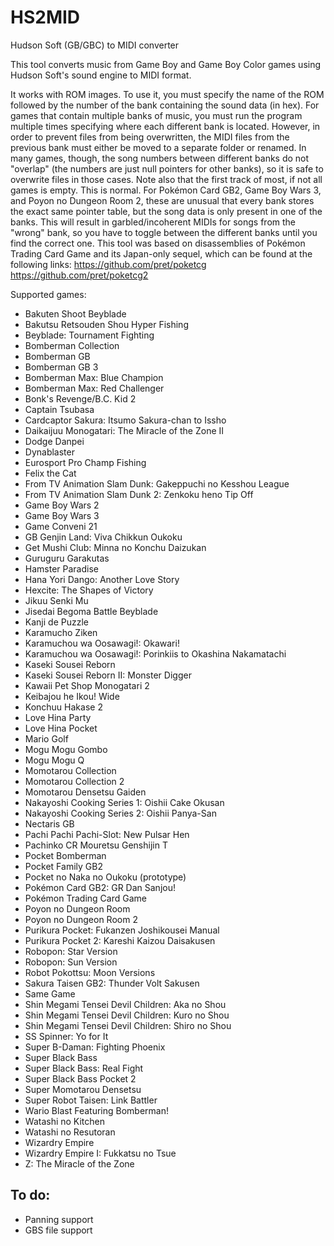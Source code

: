 # HS2MID
Hudson Soft (GB/GBC) to MIDI converter

This tool converts music from Game Boy and Game Boy Color games using Hudson Soft's sound engine to MIDI format.

It works with ROM images. To use it, you must specify the name of the ROM followed by the number of the bank containing the sound data (in hex).
For games that contain multiple banks of music, you must run the program multiple times specifying where each different bank is located. However, in order to prevent files from being overwritten, the MIDI files from the previous bank must either be moved to a separate folder or renamed. In many games, though, the song numbers between different banks do not "overlap" (the numbers are just null pointers for other banks), so it is safe to overwrite files in those cases. Note also that the first track of most, if not all games is empty. This is normal.
For Pokémon Card GB2, Game Boy Wars 3, and Poyon no Dungeon Room 2, these are unusual that every bank stores the exact same pointer table, but the song data is only present in one of the banks. This will result in garbled/incoherent MIDIs for songs from the "wrong" bank, so you have to toggle between the different banks until you find the correct one.
This tool was based on disassemblies of Pokémon Trading Card Game and its Japan-only sequel, which can be found at the following links:
https://github.com/pret/poketcg
https://github.com/pret/poketcg2

Supported games:
  * Bakuten Shoot Beyblade
  * Bakutsu Retsouden Shou Hyper Fishing
  * Beyblade: Tournament Fighting
  * Bomberman Collection
  * Bomberman GB
  * Bomberman GB 3
  * Bomberman Max: Blue Champion
  * Bomberman Max: Red Challenger
  * Bonk's Revenge/B.C. Kid 2
  * Captain Tsubasa
  * Cardcaptor Sakura: Itsumo Sakura-chan to Issho
  * Daikaijuu Monogatari: The Miracle of the Zone II
  * Dodge Danpei
  * Dynablaster
  * Eurosport Pro Champ Fishing
  * Felix the Cat
  * From TV Animation Slam Dunk: Gakeppuchi no Kesshou League
  * From TV Animation Slam Dunk 2: Zenkoku heno Tip Off
  * Game Boy Wars 2
  * Game Boy Wars 3
  * Game Conveni 21
  * GB Genjin Land: Viva Chikkun Oukoku
  * Get Mushi Club: Minna no Konchu Daizukan
  * Guruguru Garakutas
  * Hamster Paradise
  * Hana Yori Dango: Another Love Story
  * Hexcite: The Shapes of Victory
  * Jikuu Senki Mu
  * Jisedai Begoma Battle Beyblade
  * Kanji de Puzzle
  * Karamucho Ziken
  * Karamuchou wa Oosawagi!: Okawari!
  * Karamuchou wa Oosawagi!: Porinkiis to Okashina Nakamatachi
  * Kaseki Sousei Reborn
  * Kaseki Sousei Reborn II: Monster Digger
  * Kawaii Pet Shop Monogatari 2
  * Keibajou he Ikou! Wide
  * Konchuu Hakase 2
  * Love Hina Party
  * Love Hina Pocket
  * Mario Golf
  * Mogu Mogu Gombo
  * Mogu Mogu Q
  * Momotarou Collection
  * Momotarou Collection 2
  * Momotarou Densetsu Gaiden
  * Nakayoshi Cooking Series 1: Oishii Cake Okusan
  * Nakayoshi Cooking Series 2: Oishii Panya-San
  * Nectaris GB
  * Pachi Pachi Pachi-Slot: New Pulsar Hen
  * Pachinko CR Mouretsu Genshijin T
  * Pocket Bomberman
  * Pocket Family GB2
  * Pocket no Naka no Oukoku (prototype)
  * Pokémon Card GB2: GR Dan Sanjou!
  * Pokémon Trading Card Game
  * Poyon no Dungeon Room
  * Poyon no Dungeon Room 2
  * Purikura Pocket: Fukanzen Joshikousei Manual
  * Purikura Pocket 2: Kareshi Kaizou Daisakusen
  * Robopon: Star Version
  * Robopon: Sun Version
  * Robot Pokottsu: Moon Versions
  * Sakura Taisen GB2: Thunder Volt Sakusen
  * Same Game
  * Shin Megami Tensei Devil Children: Aka no Shou
  * Shin Megami Tensei Devil Children: Kuro no Shou
  * Shin Megami Tensei Devil Children: Shiro no Shou
  * SS Spinner: Yo for It
  * Super B-Daman: Fighting Phoenix
  * Super Black Bass
  * Super Black Bass: Real Fight
  * Super Black Bass Pocket 2
  * Super Momotarou Densetsu
  * Super Robot Taisen: Link Battler
  * Wario Blast Featuring Bomberman!
  * Watashi no Kitchen
  * Watashi no Resutoran
  * Wizardry Empire
  * Wizardry Empire I: Fukkatsu no Tsue
  * Z: The Miracle of the Zone

## To do:
  * Panning support
  * GBS file support
